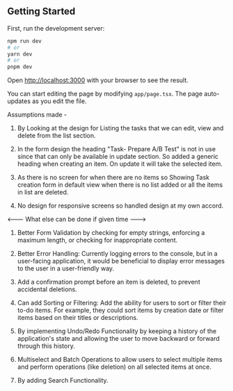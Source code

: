 ## Getting Started

First, run the development server:

```bash
npm run dev
# or
yarn dev
# or
pnpm dev
```

Open [http://localhost:3000](http://localhost:3000) with your browser to see the result.

You can start editing the page by modifying `app/page.tsx`. The page auto-updates as you edit the file.

Assumptions made -

1. By Looking at the design for Listing the tasks that we can edit, view and delete from the list section.

2. In the form design the heading "Task- Prepare A/B Test" is not in use since that can only be available in update section. So added a generic heading when creating an item. On update it will take the selected item.

3. As there is no screen for when there are no items so Showing Task creation form in default view when there is no list added or all the items in list are deleted.

4. No design for responsive screens so handled design at my own accord.

<--- What else can be done if given time --->

1. Better Form Validation by checking for empty strings, enforcing a maximum length, or checking for inappropriate content.

2. Better Error Handling: Currently logging errors to the console, but in a user-facing application, it would be beneficial to display error messages to the user in a user-friendly way.

3. Add a confirmation prompt before an item is deleted, to prevent accidental deletions.

4. Can add Sorting or Filtering: Add the ability for users to sort or filter their to-do items. For example, they could sort items by creation date or filter items based on their titles or descriptions.

5. By implementing Undo/Redo Functionality by keeping a history of the application's state and allowing the user to move backward or forward through this history.

6. Multiselect and Batch Operations to allow users to select multiple items and perform operations (like deletion) on all selected items at once.

7. By adding Search Functionality.
